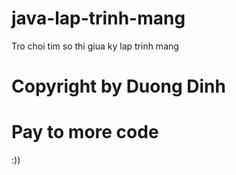 # java-lap-trinh-mang

Tro choi tim so thi giua ky lap trinh mang

# Copyright by Duong Dinh

# Pay to more code 
:))
